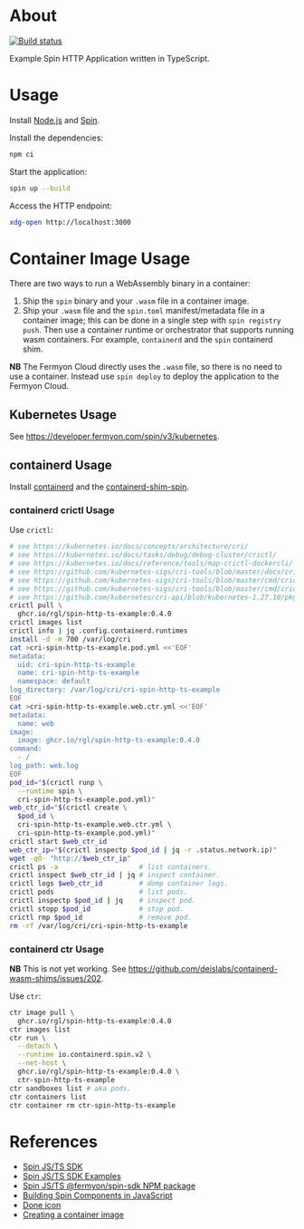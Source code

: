 # About

[![Build status](https://github.com/rgl/spin-http-ts-example/workflows/build/badge.svg)](https://github.com/rgl/spin-http-ts-example/actions?query=workflow%3Abuild)

Example Spin HTTP Application written in TypeScript.

# Usage

Install [Node.js](https://github.com/nodejs/node) and [Spin](https://github.com/fermyon/spin).

Install the dependencies:

```bash
npm ci
```

Start the application:

```bash
spin up --build
```

Access the HTTP endpoint:

```bash
xdg-open http://localhost:3000
```

# Container Image Usage

There are two ways to run a WebAssembly binary in a container:

1. Ship the `spin` binary and your `.wasm` file in a container image.
2. Ship your `.wasm` file and the `spin.toml` manifest/metadata file in a
   container image; this can be done in a single step with
   `spin registry push`. Then use a container runtime or orchestrator that
   supports running wasm containers. For example, `containerd` and the
   `spin` containerd shim.

**NB** The Fermyon Cloud directly uses the `.wasm` file, so there is no need to
use a container. Instead use `spin deploy` to deploy the application to the
Fermyon Cloud.

## Kubernetes Usage

See https://developer.fermyon.com/spin/v3/kubernetes.

## containerd Usage

Install [containerd](https://github.com/moby/containerd) and the [containerd-shim-spin](https://github.com/deislabs/containerd-wasm-shims/tree/main/containerd-shim-spin).

### containerd crictl Usage

Use `crictl`:

```bash
# see https://kubernetes.io/docs/concepts/architecture/cri/
# see https://kubernetes.io/docs/tasks/debug/debug-cluster/crictl/
# see https://kubernetes.io/docs/reference/tools/map-crictl-dockercli/
# see https://github.com/kubernetes-sigs/cri-tools/blob/master/docs/crictl.md
# see https://github.com/kubernetes-sigs/cri-tools/blob/master/cmd/crictl/sandbox.go
# see https://github.com/kubernetes-sigs/cri-tools/blob/master/cmd/crictl/container.go
# see https://github.com/kubernetes/cri-api/blob/kubernetes-1.27.10/pkg/apis/runtime/v1/api.proto
crictl pull \
  ghcr.io/rgl/spin-http-ts-example:0.4.0
crictl images list
crictl info | jq .config.containerd.runtimes
install -d -m 700 /var/log/cri
cat >cri-spin-http-ts-example.pod.yml <<'EOF'
metadata:
  uid: cri-spin-http-ts-example
  name: cri-spin-http-ts-example
  namespace: default
log_directory: /var/log/cri/cri-spin-http-ts-example
EOF
cat >cri-spin-http-ts-example.web.ctr.yml <<'EOF'
metadata:
  name: web
image:
  image: ghcr.io/rgl/spin-http-ts-example:0.4.0
command:
  - /
log_path: web.log
EOF
pod_id="$(crictl runp \
  --runtime spin \
  cri-spin-http-ts-example.pod.yml)"
web_ctr_id="$(crictl create \
  $pod_id \
  cri-spin-http-ts-example.web.ctr.yml \
  cri-spin-http-ts-example.pod.yml)"
crictl start $web_ctr_id
web_ctr_ip="$(crictl inspectp $pod_id | jq -r .status.network.ip)"
wget -qO- "http://$web_ctr_ip"
crictl ps -a                    # list containers.
crictl inspect $web_ctr_id | jq # inspect container.
crictl logs $web_ctr_id         # dump container logs.
crictl pods                     # list pods.
crictl inspectp $pod_id | jq    # inspect pod.
crictl stopp $pod_id            # stop pod.
crictl rmp $pod_id              # remove pod.
rm -rf /var/log/cri/cri-spin-http-ts-example
```

### containerd ctr Usage

**NB** This is not yet working. See https://github.com/deislabs/containerd-wasm-shims/issues/202.

Use `ctr`:

```bash
ctr image pull \
  ghcr.io/rgl/spin-http-ts-example:0.4.0
ctr images list
ctr run \
  --detach \
  --runtime io.containerd.spin.v2 \
  --net-host \
  ghcr.io/rgl/spin-http-ts-example:0.4.0 \
  ctr-spin-http-ts-example
ctr sandboxes list # aka pods.
ctr containers list
ctr container rm ctr-spin-http-ts-example
```

# References

* [Spin JS/TS SDK](https://github.com/fermyon/spin-js-sdk)
* [Spin JS/TS SDK Examples](https://github.com/fermyon/spin-js-sdk/tree/main/examples)
* [Spin JS/TS @fermyon/spin-sdk NPM package](https://www.npmjs.com/package/@fermyon/spin-sdk)
* [Building Spin Components in JavaScript](https://developer.fermyon.com/spin/v3/javascript-components)
* [Done icon](https://icons8.com/icon/uw-X2j32n7Xp/done)
* [Creating a container image](https://github.com/deislabs/containerd-wasm-shims/blob/main/containerd-shim-spin/quickstart.md#creating-a-container-image)
